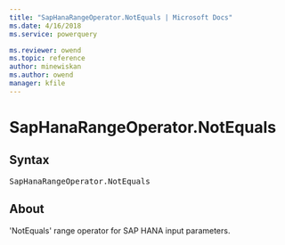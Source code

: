 ```yaml
---
title: "SapHanaRangeOperator.NotEquals | Microsoft Docs"
ms.date: 4/16/2018
ms.service: powerquery

ms.reviewer: owend
ms.topic: reference
author: minewiskan
ms.author: owend
manager: kfile
---
```

# SapHanaRangeOperator.NotEquals
## Syntax

<pre>
SapHanaRangeOperator.NotEquals
</pre>  
  
## About  
'NotEquals' range operator for SAP HANA input parameters.  
  
